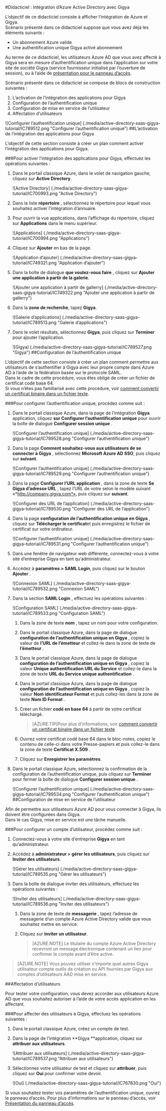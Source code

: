 <properties 
    pageTitle="Didacticiel : Intégration d’Azure Active Directory avec Gigya | Microsoft Azure" 
    description="Découvrez comment utiliser Gigya avec Azure Active Directory pour activer l’authentification unique, la mise en service automatisé et bien plus encore !" 
    services="active-directory" 
    authors="jeevansd"  
    documentationCenter="na" 
    manager="femila"/>
<tags 
    ms.service="active-directory" 
    ms.devlang="na" 
    ms.topic="article" 
    ms.tgt_pltfrm="na" 
    ms.workload="identity" 
    ms.date="09/01/2016" 
    ms.author="jeedes" />

#<a name="tutorial-azure-active-directory-integration-with-gigya"></a>Didacticiel : Intégration d’Azure Active Directory avec Gigya
  
L’objectif de ce didacticiel consiste à afficher l’intégration de Azure et Gigya.  
Scénario présenté dans ce didacticiel suppose que vous avez déjà les éléments suivants :

-   Un abonnement Azure valide
-   Une authentification unique Gigya activé abonnement
  
Au terme de ce didacticiel, les utilisateurs Azure AD que vous avez affecté à Gigya sera en mesure d’authentification unique dans l’application sur votre site de société Gigya (service fournisseur initialisé par l’ouverture de session), ou à l’aide de [présentation pour le panneau d’accès](active-directory-saas-access-panel-introduction.md).
  
Scénario présenté dans ce didacticiel se compose de blocs de construction suivantes :

1.  L’activation de l’intégration des applications pour Gigya
2.  Configuration de l’authentification unique
3.  Configuration de mise en service de l’utilisateur
4.  Affectation d’utilisateurs

![Configurer l’authentification unique] (./media/active-directory-saas-gigya-tutorial/IC789512.png "Configurer l’authentification unique")
##<a name="enabling-the-application-integration-for-gigya"></a>L’activation de l’intégration des applications pour Gigya
  
L’objectif de cette section consiste à créer un plan comment activer l’intégration des applications pour Gigya.

###<a name="to-enable-the-application-integration-for-gigya-perform-the-following-steps"></a>Pour activer l’intégration des applications pour Gigya, effectuez les opérations suivantes :

1.  Dans le portail classique Azure, dans le volet de navigation gauche, cliquez sur **Active Directory**.

    ![Active Directory] (./media/active-directory-saas-gigya-tutorial/IC700993.png "Active Directory")

2.  Dans la liste **répertoire** , sélectionnez le répertoire pour lequel vous souhaitez activer l’intégration d’annuaire.

3.  Pour ouvrir la vue applications, dans l’affichage du répertoire, cliquez sur **Applications** dans le menu supérieur.

    ![Applications] (./media/active-directory-saas-gigya-tutorial/IC700994.png "Applications")

4.  Cliquez sur **Ajouter** en bas de la page.

    ![Application d’ajouter] (./media/active-directory-saas-gigya-tutorial/IC749321.png "Application d’ajouter")

5.  Dans la boîte de dialogue **que voulez-vous faire** , cliquez sur **Ajouter une application à partir de la galerie**.

    ![Ajouter une application à partir de gallerry] (./media/active-directory-saas-gigya-tutorial/IC749322.png "Ajouter une application à partir de gallerry")

6.  Dans la **zone de recherche**, tapez **Gigya**.

    ![Galerie d’applications] (./media/active-directory-saas-gigya-tutorial/IC789513.png "Galerie d’applications")

7.  Dans le volet résultats, sélectionnez **Gigya**, puis cliquez sur **Terminer** pour ajouter l’application.

    ![Gigya] (./media/active-directory-saas-gigya-tutorial/IC789527.png "Gigya")
##<a name="configuring-single-sign-on"></a>Configuration de l’authentification unique
  
L’objectif de cette section consiste à créer un plan comment permettre aux utilisateurs de s’authentifier à Gigya avec leur propre compte dans Azure AD à l’aide de la fédération basée sur le protocole SAML.  
Dans le cadre de cette procédure, vous êtes obligé de créer un fichier de certificat codé base 64.  
Si vous n’êtes pas familiarisé avec cette procédure, voir [comment convertir un certificat binaire dans un fichier texte](http://youtu.be/PlgrzUZ-Y1o).

###<a name="to-configure-single-sign-on-perform-the-following-steps"></a>Pour configurer l’authentification unique, procédez comme suit :

1.  Dans le portail classique Azure, dans la page de l’intégration **Gigya** application, cliquez **sur Configurer l’authentification unique** pour ouvrir la boîte de dialogue **Configurer session unique** .

    ![Configurer l’authentification unique] (./media/active-directory-saas-gigya-tutorial/IC789528.png "Configurer l’authentification unique")

2.  Dans la page **Comment souhaitez-vous aux utilisateurs de se connecter à Gigya** , sélectionnez **Microsoft Azure AD SSO**, puis cliquez sur **suivant**.

    ![Configurer l’authentification unique] (./media/active-directory-saas-gigya-tutorial/IC789529.png "Configurer l’authentification unique")

3.  Dans la page **Configurer l’URL application** , dans la zone de texte **Se Gigya d’adresse URL** , tapez l’URL de votre selon le modèle suivant «*http://company.gigya.com*», puis cliquez sur **suivant**.

    ![Configurer des URL de l’application] (./media/active-directory-saas-gigya-tutorial/IC789530.png "Configurer des URL de l’application")

4.  Dans la page **configuration de l’authentification unique en Gigya** , cliquez sur **Télécharger le certificat**et puis enregistrez le fichier de certificat sur votre ordinateur.

    ![Configurer l’authentification unique] (./media/active-directory-saas-gigya-tutorial/IC789531.png "Configurer l’authentification unique")

5.  Dans une fenêtre de navigateur web différente, connectez-vous à votre site d’entreprise Gigya en tant qu’administrateur.

6.  Accédez à **paramètres \> SAML Login**, puis cliquez sur le bouton **Ajouter** .

    ![Connexion SAML] (./media/active-directory-saas-gigya-tutorial/IC789532.png "Connexion SAML")

7.  Dans la section **SAML Login** , effectuez les opérations suivantes :

    ![Configuration SAML] (./media/active-directory-saas-gigya-tutorial/IC789533.png "Configuration SAML")

    1.  Dans la zone de texte **nom** , tapez un nom pour votre configuration.
    2.  Dans le portail classique Azure, dans la page de dialogue **configuration de l’authentification unique en Gigya** , copiez la valeur de **l’URL de l’émetteur** et collez-le dans la zone de texte de **l’émetteur** .
    3.  Dans le portail classique Azure, dans la page de dialogue **configuration de l’authentification unique en Gigya** , copiez la valeur **Unique authentification URL du Service** et collez-le dans la zone de texte **URL du Service unique authentification** .
    4.  Dans le portail classique Azure, dans la page de dialogue **configuration de l’authentification unique en Gigya** , copiez la valeur **Nom identificateur Format** et puis collez-les dans la zone de texte **Nom ID Format** .
    5.  Créer un fichier **codé en base 64** à partir de votre certificat téléchargé.
        
        >[AZURE.TIP]Pour plus d’informations, voir [comment convertir un certificat binaire dans un fichier texte](http://youtu.be/PlgrzUZ-Y1o)

    6.  Ouvrez votre certificat codé base 64 dans le bloc-notes, copiez le contenu de celle-ci dans votre Presse-papiers et puis collez-le dans la zone de texte **Certificat X.509** .
    7.  Cliquez sur **Enregistrer les paramètres**.

8.  Dans le portail classique Azure, sélectionnez la confirmation de la configuration de l’authentification unique, puis cliquez sur **Terminer** pour fermer la boîte de dialogue **Configurer session unique** .

    ![Configurer l’authentification unique] (./media/active-directory-saas-gigya-tutorial/IC789534.png "Configurer l’authentification unique")
##<a name="configuring-user-provisioning"></a>Configuration de mise en service de l’utilisateur
  
Afin de permettre aux utilisateurs Azure AD pour vous connecter à Gigya, ils doivent être configurées dans Gigya.  
Dans le cas Gigya, mise en service est une tâche manuelle.

###<a name="to-provision-a-user-accounts-perform-the-following-steps"></a>Pour configurer un compte d’utilisateur, procédez comme suit :

1.  Connectez-vous à votre site d’entreprise **Gigya** en tant qu’administrateur.

2.  Accédez à **administrateur \> gérer les utilisateurs**, puis cliquez sur **Inviter des utilisateurs**.

    ![Gérer les utilisateurs] (./media/active-directory-saas-gigya-tutorial/IC789535.png "Gérer les utilisateurs")

3.  Dans la boîte de dialogue inviter des utilisateurs, effectuez les opérations suivantes :

    ![Inviter des utilisateurs] (./media/active-directory-saas-gigya-tutorial/IC789536.png "Inviter des utilisateurs")

    1.  Dans la zone de texte de **messagerie** , tapez l’adresse de messagerie d’un compte Azure Active Directory valide que vous souhaitez mettre en service.
    2.  Cliquez sur **inviter un utilisateur**.
    
        >[AZURE.NOTE] Le titulaire du compte Azure Active Directory recevront un message électronique contenant un lien pour confirmer le compte avant d’être active.

>[AZURE.NOTE] Vous pouvez utiliser n’importe quel autres Gigya utilisateur compte outils de création ou API fournies par Gigya aux comptes d’utilisateurs AAD mise en service.

##<a name="assigning-users"></a>Affectation d’utilisateurs
  
Pour tester votre configuration, vous devez accorder aux utilisateurs Azure AD que vous souhaitez autoriser à l’aide de votre accès application en les affectant.

###<a name="to-assign-users-to-gigya-perform-the-following-steps"></a>Pour affecter des utilisateurs à Gigya, effectuez les opérations suivantes :

1.  Dans le portail classique Azure, créez un compte de test.

2.  Dans la page de l’intégration **Gigya **application, cliquez sur **attribuer aux utilisateurs**.

    ![Attribuer aux utilisateurs] (./media/active-directory-saas-gigya-tutorial/IC789537.png "Attribuer aux utilisateurs")

3.  Sélectionnez votre utilisateur de test et cliquez sur **attribuer**, puis cliquez sur **Oui** pour confirmer votre devoir.

    ![Oui] (./media/active-directory-saas-gigya-tutorial/IC767830.png "Oui")
  
Si vous souhaitez tester vos paramètres de l’authentification unique, ouvrez le panneau d’accès. Pour plus d’informations sur le panneau d’accès, voir [Présentation du panneau d’accès](active-directory-saas-access-panel-introduction.md).